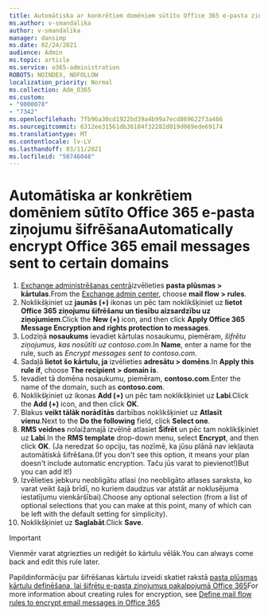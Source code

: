 ```yaml
---
title: Automātiska ar konkrētiem domēniem sūtīto Office 365 e-pasta ziņojumu šifrēšana
ms.author: v-smandalika
author: v-smandalika
manager: dansimp
ms.date: 02/24/2021
audience: Admin
ms.topic: article
ms.service: o365-administration
ROBOTS: NOINDEX, NOFOLLOW
localization_priority: Normal
ms.collection: Adm_O365
ms.custom:
- "9000078"
- "7342"
ms.openlocfilehash: 7fb96a30cd1922bd39a4b99a7ecd869622f3a466
ms.sourcegitcommit: 6312ee31561db36104f32282d019d069ede69174
ms.translationtype: MT
ms.contentlocale: lv-LV
ms.lasthandoff: 03/11/2021
ms.locfileid: "50746048"
---
```

# <a name="automatically-encrypt-office-365-email-messages-sent-to-certain-domains"></a><span data-ttu-id="af83e-102">Automātiska ar konkrētiem domēniem sūtīto Office 365 e-pasta ziņojumu šifrēšana</span><span class="sxs-lookup"><span data-stu-id="af83e-102">Automatically encrypt Office 365 email messages sent to certain domains</span></span>

1. <span data-ttu-id="af83e-103">[Exchange administrēšanas centrā](https://outlook.office365.com/ecp/)izvēlieties **pasta plūsmas > kārtulas**.</span><span class="sxs-lookup"><span data-stu-id="af83e-103">From the [Exchange admin center](https://outlook.office365.com/ecp/), choose **mail flow > rules**.</span></span> 
2. <span data-ttu-id="af83e-104">Noklikšķiniet uz **jaunās (+)** ikonas un pēc tam noklikšķiniet uz **lietot Office 365 ziņojumu šifrēšanu un tiesību aizsardzību uz ziņojumiem**.</span><span class="sxs-lookup"><span data-stu-id="af83e-104">Click the **New (+)** icon, and then click **Apply Office 365 Message Encryption and rights protection to messages**.</span></span>
3. <span data-ttu-id="af83e-105">Lodziņā **nosaukums** ievadiet kārtulas nosaukumu, piemēram, *šifrētu ziņojumus, kas nosūtīti uz contoso.com*.</span><span class="sxs-lookup"><span data-stu-id="af83e-105">In **Name**, enter a name for the rule, such as *Encrypt messages sent to contoso.com*.</span></span>
4. <span data-ttu-id="af83e-106">Sadaļā **lietot šo kārtulu, ja** izvēlieties **adresātu > domēns**.</span><span class="sxs-lookup"><span data-stu-id="af83e-106">In **Apply this rule if**, choose **The recipient > domain is**.</span></span> 
5. <span data-ttu-id="af83e-107">Ievadiet tā domēna nosaukumu, piemēram, **contoso.com**.</span><span class="sxs-lookup"><span data-stu-id="af83e-107">Enter the name of the domain, such as **contoso.com**.</span></span>
6. <span data-ttu-id="af83e-108">Noklikšķiniet uz ikonas **Add (+)** un pēc tam noklikšķiniet uz **Labi**.</span><span class="sxs-lookup"><span data-stu-id="af83e-108">Click the **Add (+)** icon, and then click **OK**.</span></span>
7. <span data-ttu-id="af83e-109">Blakus **veikt tālāk norādītās** darbības noklikšķiniet uz **Atlasīt vienu**.</span><span class="sxs-lookup"><span data-stu-id="af83e-109">Next to the **Do the following** field, click **Select one**.</span></span> 
8. <span data-ttu-id="af83e-110">**RMS veidnes** nolaižamajā izvēlnē atlasiet **Šifrēt** un pēc tam noklikšķiniet uz **Labi**.</span><span class="sxs-lookup"><span data-stu-id="af83e-110">In the **RMS template** drop-down menu, select **Encrypt**, and then click **OK**.</span></span> <span data-ttu-id="af83e-111">(Ja neredzat šo opciju, tas nozīmē, ka jūsu plānā nav iekļauta automātiskā šifrēšana.</span><span class="sxs-lookup"><span data-stu-id="af83e-111">(If you don't see this option, it means your plan doesn't include automatic encryption.</span></span> <span data-ttu-id="af83e-112">Taču jūs varat to pievienot!)</span><span class="sxs-lookup"><span data-stu-id="af83e-112">But you can add it!)</span></span>
9. <span data-ttu-id="af83e-113">Izvēlieties jebkuru neobligātu atlasi (no neobligāto atlases saraksta, ko varat veikt šajā brīdī, no kuriem daudzus var atstāt ar noklusējuma iestatījumu vienkāršībai).</span><span class="sxs-lookup"><span data-stu-id="af83e-113">Choose any optional selection (from a list of optional selections that you can make at this point, many of which can be left with the default setting for simplicity).</span></span>
10. <span data-ttu-id="af83e-114">Noklikšķiniet uz **Saglabāt**.</span><span class="sxs-lookup"><span data-stu-id="af83e-114">Click **Save**.</span></span>

> [!IMPORTANT]
> <span data-ttu-id="af83e-115">Vienmēr varat atgriezties un rediģēt šo kārtulu vēlāk.</span><span class="sxs-lookup"><span data-stu-id="af83e-115">You can always come back and edit this rule later.</span></span>

<span data-ttu-id="af83e-116">Papildinformāciju par šifrēšanas kārtulu izveidi skatiet rakstā [pasta plūsmas kārtulu definēšana, lai šifrētu e-pasta ziņojumus pakalpojumā Office 365](https://docs.microsoft.com/microsoft-365/compliance/define-mail-flow-rules-to-encrypt-email)</span><span class="sxs-lookup"><span data-stu-id="af83e-116">For more information about creating rules for encryption, see [Define mail flow rules to encrypt email messages in Office 365](https://docs.microsoft.com/microsoft-365/compliance/define-mail-flow-rules-to-encrypt-email)</span></span>